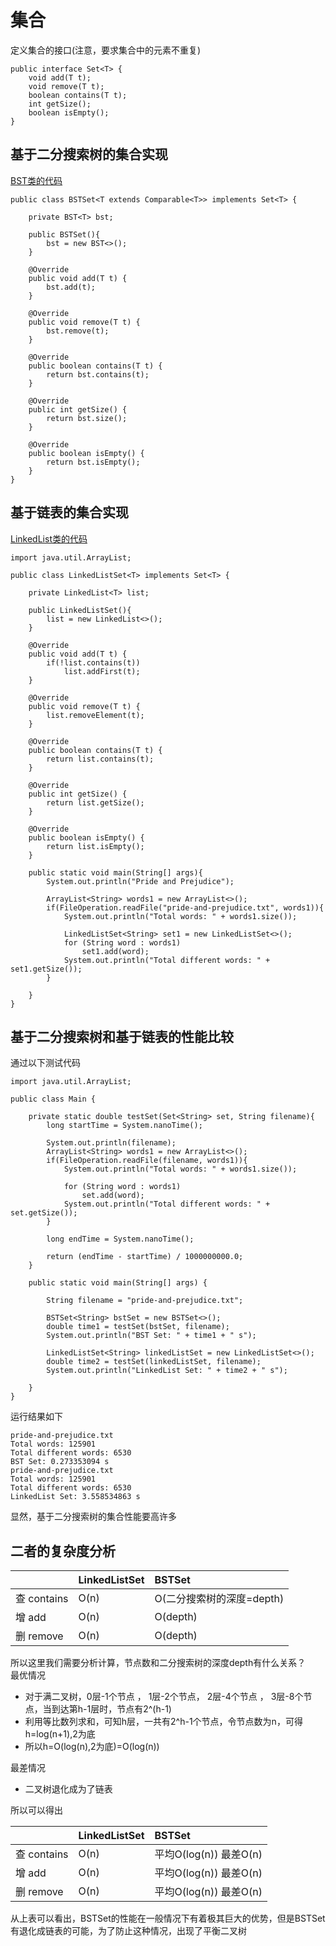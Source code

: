 # 集合
定义集合的接口(注意，要求集合中的元素不重复)
```
public interface Set<T> {
    void add(T t);
    void remove(T t);
    boolean contains(T t);
    int getSize();
    boolean isEmpty();
}
```

## 基于二分搜索树的集合实现
[BST类的代码](https://github.com/Ywfy/Learning-Data-Structure/blob/master/Binary%20Search%20Tree/BST.java)
```
public class BSTSet<T extends Comparable<T>> implements Set<T> {

    private BST<T> bst;

    public BSTSet(){
        bst = new BST<>();
    }

    @Override
    public void add(T t) {
        bst.add(t);
    }

    @Override
    public void remove(T t) {
        bst.remove(t);
    }

    @Override
    public boolean contains(T t) {
        return bst.contains(t);
    }

    @Override
    public int getSize() {
        return bst.size();
    }

    @Override
    public boolean isEmpty() {
        return bst.isEmpty();
    }
}
```

## 基于链表的集合实现
[LinkedList类的代码](https://github.com/Ywfy/Learning-Data-Structure/blob/master/Binary%20Search%20Tree/LinkedList.java)
```
import java.util.ArrayList;

public class LinkedListSet<T> implements Set<T> {

    private LinkedList<T> list;

    public LinkedListSet(){
        list = new LinkedList<>();
    }

    @Override
    public void add(T t) {
        if(!list.contains(t))
            list.addFirst(t);
    }

    @Override
    public void remove(T t) {
        list.removeElement(t);
    }

    @Override
    public boolean contains(T t) {
        return list.contains(t);
    }

    @Override
    public int getSize() {
        return list.getSize();
    }

    @Override
    public boolean isEmpty() {
        return list.isEmpty();
    }

    public static void main(String[] args){
        System.out.println("Pride and Prejudice");

        ArrayList<String> words1 = new ArrayList<>();
        if(FileOperation.readFile("pride-and-prejudice.txt", words1)){
            System.out.println("Total words: " + words1.size());

            LinkedListSet<String> set1 = new LinkedListSet<>();
            for (String word : words1)
                set1.add(word);
            System.out.println("Total different words: " + set1.getSize());
        }

    }
}
```

## 基于二分搜索树和基于链表的性能比较
通过以下测试代码
```
import java.util.ArrayList;

public class Main {

    private static double testSet(Set<String> set, String filename){
        long startTime = System.nanoTime();

        System.out.println(filename);
        ArrayList<String> words1 = new ArrayList<>();
        if(FileOperation.readFile(filename, words1)){
            System.out.println("Total words: " + words1.size());

            for (String word : words1)
                set.add(word);
            System.out.println("Total different words: " + set.getSize());
        }

        long endTime = System.nanoTime();

        return (endTime - startTime) / 1000000000.0;
    }

    public static void main(String[] args) {

        String filename = "pride-and-prejudice.txt";

        BSTSet<String> bstSet = new BSTSet<>();
        double time1 = testSet(bstSet, filename);
        System.out.println("BST Set: " + time1 + " s");

        LinkedListSet<String> linkedListSet = new LinkedListSet<>();
        double time2 = testSet(linkedListSet, filename);
        System.out.println("LinkedList Set: " + time2 + " s");

    }
}
```
运行结果如下
```
pride-and-prejudice.txt
Total words: 125901
Total different words: 6530
BST Set: 0.273353094 s
pride-and-prejudice.txt
Total words: 125901
Total different words: 6530
LinkedList Set: 3.558534863 s
```
显然，基于二分搜索树的集合性能要高许多

## 二者的复杂度分析
| |LinkedListSet|BSTSet|
|:---|:---|:---| 
|查 contains| O(n) | O(二分搜索树的深度=depth)
|增 add| O(n) | O(depth)
|删 remove| O(n) | O(depth)

所以这里我们需要分析计算，节点数和二分搜索树的深度depth有什么关系？<br>
最优情况<br>

* 对于满二叉树，0层-1个节点 ， 1层-2个节点， 2层-4个节点 ， 3层-8个节点，当到达第h-1层时，节点有2^(h-1)
* 利用等比数列求和，可知h层，一共有2^h-1个节点，令节点数为n，可得h=log(n+1),2为底
* 所以h=O(log(n),2为底)=O(log(n))

最差情况
* 二叉树退化成为了链表

所以可以得出

| |LinkedListSet|BSTSet|
|:---|:---|:---|      
|查 contains| O(n) | 平均O(log(n)) 最差O(n) |
|增 add| O(n) | 平均O(log(n))  最差O(n) |
|删 remove| O(n) | 平均O(log(n))  最差O(n) |

从上表可以看出，BSTSet的性能在一般情况下有着极其巨大的优势，但是BSTSet有退化成链表的可能，为了防止这种情况，出现了平衡二叉树
